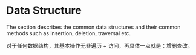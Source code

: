 # Data Structure

The section describes the common data structures and their common methods such as insertion, deletion, traversal etc.

对于任何数据结构，其基本操作无非遍历 + 访问，再具体一点就是：增删查改。